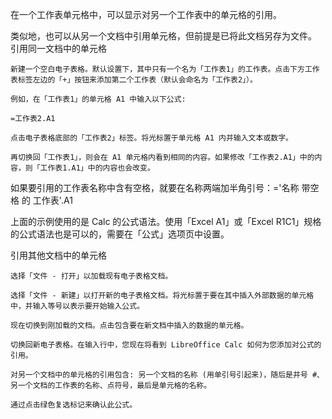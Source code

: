 在一个工作表单元格中，可以显示对另一个工作表中的单元格的引用。

类似地，也可以从另一个文档中引用单元格，但前提是已将此文档另存为文件。
引用同一文档中的单元格

    新建一个空白电子表格。默认设置下，其中只有一个名为「工作表1」的工作表。点击下方工作表标签左边的「+」按钮来添加第二个工作表（默认会命名为「工作表2」）。

    例如，在「工作表1」的单元格 A1 中输入以下公式:

    =工作表2.A1

    点击电子表格底部的「工作表2」标签。将光标置于单元格 A1 内并输入文本或数字。

    再切换回「工作表1」，则会在 A1 单元格内看到相同的内容。如果修改「工作表2.A1」中的内容，则「工作表1.A1」中的内容也会改变。



如果要引用的工作表名称中含有空格，就要在名称两端加半角引号：='名称 带空格 的 工作表'.A1



上面的示例使用的是 Calc 的公式语法。使用「Excel A1」或「Excel R1C1」规格的公式语法也是可以的，需要在「公式」选项页中设置。

引用其他文档中的单元格

    选择「文件 - 打开」以加载现有电子表格文档。

    选择「文件 - 新建」以打开新的电子表格文档。将光标置于要在其中插入外部数据的单元格中，并输入等号以表示要开始输入公式。

    现在切换到刚加载的文档。点击包含要在新文档中插入的数据的单元格。

    切换回新电子表格。在输入行中，您现在将看到 LibreOffice Calc 如何为您添加对公式的引用。

    对另一个文档中的单元格的引用包含: 另一个文档的名称 (用单引号引起来)，随后是井号 #、另一个文档的工作表的名称、点符号，最后是单元格的名称。

    通过点击绿色复选标记来确认此公式。
